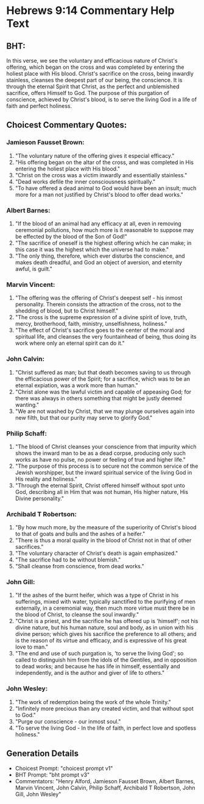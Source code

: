 # Hebrews 9:14 Commentary Help Text

## BHT:
In this verse, we see the voluntary and efficacious nature of Christ's offering, which began on the cross and was completed by entering the holiest place with His blood. Christ's sacrifice on the cross, being inwardly stainless, cleanses the deepest part of our being, the conscience. It is through the eternal Spirit that Christ, as the perfect and unblemished sacrifice, offers Himself to God. The purpose of this purgation of conscience, achieved by Christ's blood, is to serve the living God in a life of faith and perfect holiness.

## Choicest Commentary Quotes:
### Jamieson Fausset Brown:
1. "The voluntary nature of the offering gives it especial efficacy."
2. "His offering began on the altar of the cross, and was completed in His entering the holiest place with His blood."
3. "Christ on the cross was a victim inwardly and essentially stainless."
4. "Dead works defile the inner consciousness spiritually."
5. "To have offered a dead animal to God would have been an insult; much more for a man not justified by Christ's blood to offer dead works."

### Albert Barnes:
1. "If the blood of an animal had any efficacy at all, even in removing ceremonial pollutions, how much more is it reasonable to suppose may be effected by the blood of the Son of God!"
2. "The sacrifice of oneself is the highest offering which he can make; in this case it was the highest which the universe had to make."
3. "The only thing, therefore, which ever disturbs the conscience, and makes death dreadful, and God an object of aversion, and eternity awful, is guilt."

### Marvin Vincent:
1. "The offering was the offering of Christ's deepest self - his inmost personality. Therein consists the attraction of the cross, not to the shedding of blood, but to Christ himself." 
2. "The cross is the supreme expression of a divine spirit of love, truth, mercy, brotherhood, faith, ministry, unselfishness, holiness." 
3. "The effect of Christ's sacrifice goes to the center of the moral and spiritual life, and cleanses the very fountainhead of being, thus doing its work where only an eternal spirit can do it."

### John Calvin:
1. "Christ suffered as man; but that death becomes saving to us through the efficacious power of the Spirit; for a sacrifice, which was to be an eternal expiation, was a work more than human."
2. "Christ alone was the lawful victim and capable of appeasing God; for there was always in others something that might be justly deemed wanting."
3. "We are not washed by Christ, that we may plunge ourselves again into new filth, but that our purity may serve to glorify God."

### Philip Schaff:
1. "The blood of Christ cleanses your conscience from that impurity which shows the inward man to be as a dead corpse, producing only such works as have no pulse, no power or feeling of true and higher life."
2. "The purpose of this process is to secure not the common service of the Jewish worshipper, but the inward spiritual service of the living God in His reality and holiness."
3. "Through the eternal Spirit, Christ offered himself without spot unto God, describing all in Him that was not human, His higher nature, His Divine personality."

### Archibald T Robertson:
1. "By how much more, by the measure of the superiority of Christ's blood to that of goats and bulls and the ashes of a heifer."
2. "There is thus a moral quality in the blood of Christ not in that of other sacrifices."
3. "The voluntary character of Christ's death is again emphasized."
4. "The sacrifice had to be without blemish."
5. "Shall cleanse from conscience, from dead works."

### John Gill:
1. "If the ashes of the burnt heifer, which was a type of Christ in his sufferings, mixed with water, typically sanctified to the purifying of men externally, in a ceremonial way, then much more virtue must there be in the blood of Christ, to cleanse the soul inwardly."
2. "Christ is a priest, and the sacrifice he has offered up is 'himself'; not his divine nature, but his human nature, soul and body, as in union with his divine person; which gives his sacrifice the preference to all others; and is the reason of its virtue and efficacy, and is expressive of his great love to man."
3. "The end and use of such purgation is, 'to serve the living God'; so called to distinguish him from the idols of the Gentiles, and in opposition to dead works; and because he has life in himself, essentially and independently, and is the author and giver of life to others."

### John Wesley:
1. "The work of redemption being the work of the whole Trinity."
2. "Infinitely more precious than any created victim, and that without spot to God."
3. "Purge our conscience - our inmost soul."
4. "To serve the living God - In the life of faith, in perfect love and spotless holiness."


## Generation Details
- Choicest Prompt: "choicest prompt v1"
- BHT Prompt: "bht prompt v3"
- Commentators: "Henry Alford, Jamieson Fausset Brown, Albert Barnes, Marvin Vincent, John Calvin, Philip Schaff, Archibald T Robertson, John Gill, John Wesley"
